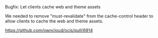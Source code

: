 Bugfix: Let clients cache web and theme assets

We needed to remove "must-revalidate" from the cache-control header to allow clients to cache the web and theme assets.

https://github.com/owncloud/ocis/pull/6914

